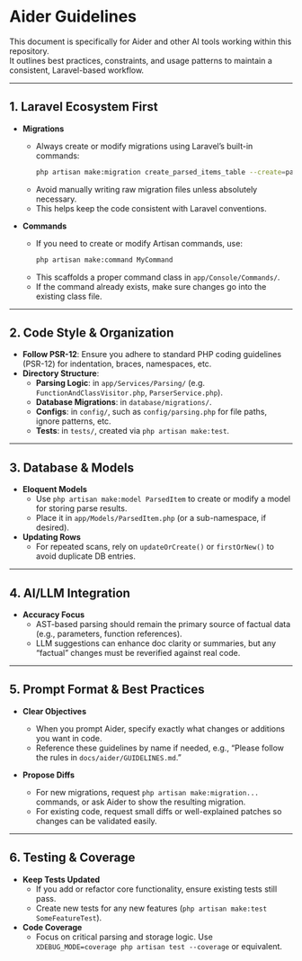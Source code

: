 # Aider Guidelines

This document is specifically for Aider and other AI tools working within this repository.  
It outlines best practices, constraints, and usage patterns to maintain a consistent, Laravel-based workflow.

---

## 1. Laravel Ecosystem First

- **Migrations**  
  - Always create or modify migrations using Laravel’s built-in commands:
    ```bash
    php artisan make:migration create_parsed_items_table --create=parsed_items
    ```
  - Avoid manually writing raw migration files unless absolutely necessary.  
  - This helps keep the code consistent with Laravel conventions.

- **Commands**  
  - If you need to create or modify Artisan commands, use:
    ```bash
    php artisan make:command MyCommand
    ```
  - This scaffolds a proper command class in `app/Console/Commands/`.  
  - If the command already exists, make sure changes go into the existing class file.

---

## 2. Code Style & Organization

- **Follow PSR-12**: Ensure you adhere to standard PHP coding guidelines (PSR-12) for indentation, braces, namespaces, etc.  
- **Directory Structure**:  
  - **Parsing Logic**: in `app/Services/Parsing/` (e.g. `FunctionAndClassVisitor.php`, `ParserService.php`).  
  - **Database Migrations**: in `database/migrations/`.  
  - **Configs**: in `config/`, such as `config/parsing.php` for file paths, ignore patterns, etc.  
  - **Tests**: in `tests/`, created via `php artisan make:test`.

---

## 3. Database & Models

- **Eloquent Models**  
  - Use `php artisan make:model ParsedItem` to create or modify a model for storing parse results.  
  - Place it in `app/Models/ParsedItem.php` (or a sub-namespace, if desired).
- **Updating Rows**  
  - For repeated scans, rely on `updateOrCreate()` or `firstOrNew()` to avoid duplicate DB entries.

---

## 4. AI/LLM Integration

- **Accuracy Focus**  
  - AST-based parsing should remain the primary source of factual data (e.g., parameters, function references).  
  - LLM suggestions can enhance doc clarity or summaries, but any “factual” changes must be reverified against real code.

---

## 5. Prompt Format & Best Practices

- **Clear Objectives**  
  - When you prompt Aider, specify exactly what changes or additions you want in code.  
  - Reference these guidelines by name if needed, e.g., “Please follow the rules in `docs/aider/GUIDELINES.md`.”

- **Propose Diffs**  
  - For new migrations, request `php artisan make:migration...` commands, or ask Aider to show the resulting migration.  
  - For existing code, request small diffs or well-explained patches so changes can be validated easily.

---

## 6. Testing & Coverage

- **Keep Tests Updated**  
  - If you add or refactor core functionality, ensure existing tests still pass.  
  - Create new tests for any new features (`php artisan make:test SomeFeatureTest`).  
- **Code Coverage**  
  - Focus on critical parsing and storage logic. Use `XDEBUG_MODE=coverage php artisan test --coverage` or equivalent.